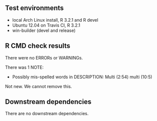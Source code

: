## Test environments
* local Arch Linux install, R 3.2.1 and R devel
* Ubuntu 12.04 on Travis CI, R 3.2.1
* win-builder (devel and release)

## R CMD check results
There were no ERRORs or WARNINGs.

There was 1 NOTE:

* Possibly mis-spelled words in DESCRIPTION:
    Multi (2:54)
    multi (10:5)

Not new. We cannot remove this.

## Downstream dependencies
There are no downstream dependencies.
